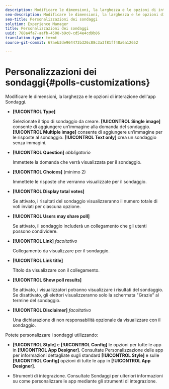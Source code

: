 ```yaml
---
description: Modificare le dimensioni, la larghezza e le opzioni di interazione dell'app Sondaggi.
seo-description: Modificare le dimensioni, la larghezza e le opzioni di interazione dell'app Sondaggi.
seo-title: Personalizzazioni dei sondaggi
solution: Experience Manager
title: Personalizzazioni dei sondaggi
uuid: 788a4fa7-aafb-4508-b9c0-cd54e4cd9b86
translation-type: tm+mt
source-git-commit: 67aeb3de964473b326c88c3a3f81ff48a6a12652

---
```



# Personalizzazioni dei sondaggi{#polls-customizations}

Modificare le dimensioni, la larghezza e le opzioni di interazione dell'app Sondaggi.



* **[!UICONTROL Type]**

   Selezionate il tipo di sondaggio da creare. **[!UICONTROL Single image]** consente di aggiungere un’immagine alla domanda del sondaggio. **[!UICONTROL Multiple image]** consente di aggiungere un’immagine per le risposte al sondaggio. **[!UICONTROL Text only]** crea un sondaggio senza immagini.

* **[!UICONTROL Question]**  *obbligatorio*

   Immettete la domanda che verrà visualizzata per il sondaggio.

* **[!UICONTROL Choices]** (minimo 2)

   Immettete le risposte che verranno visualizzate per il sondaggio.

* **[!UICONTROL Display total votes]**

   Se attivato, i risultati del sondaggio visualizzeranno il numero totale di voti inviati per ciascuna opzione.

* **[!UICONTROL Users may share poll]**

   Se attivato, il sondaggio includerà un collegamento che gli utenti possono condividere.

* **[!UICONTROL Link]** *facoltativo*

   Collegamento da visualizzare per il sondaggio.

* **[!UICONTROL Link title]**

   Titolo da visualizzare con il collegamento.

* **[!UICONTROL Show poll results]**

   Se attivato, i visualizzatori potranno visualizzare i risultati del sondaggio. Se disattivato, gli elettori visualizzeranno solo la schermata "Grazie" al termine del sondaggio.

* **[!UICONTROL Disclaimer]** *facoltativo*

   Una dichiarazione di non responsabilità opzionale da visualizzare con il sondaggio.

Potete personalizzare i sondaggi utilizzando:

* **[!UICONTROL Style]** e **[!UICONTROL Config]** le opzioni per tutte le app in **[!UICONTROL App Designer]**. Consultate Personalizzazione delle app per informazioni dettagliate sugli standard **[!UICONTROL Style]** e sulle **[!UICONTROL Config]** opzioni di tutte le app in **[!UICONTROL App Designer]**.

* Strumenti di integrazione. Consultate Sondaggi per ulteriori informazioni su come personalizzare le app mediante gli strumenti di integrazione.

